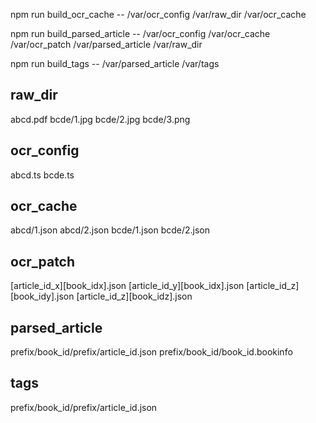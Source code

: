 npm run build_ocr_cache -- /var/ocr_config /var/raw_dir /var/ocr_cache

npm run build_parsed_article -- /var/ocr_config /var/ocr_cache /var/ocr_patch /var/parsed_article /var/raw_dir

npm run build_tags -- /var/parsed_article /var/tags

## raw_dir

abcd.pdf
bcde/1.jpg
bcde/2.jpg
bcde/3.png

## ocr_config
abcd.ts
bcde.ts

## ocr_cache
abcd/1.json
abcd/2.json
bcde/1.json
bcde/2.json

## ocr_patch
[article_id_x][book_idx].json
[article_id_y][book_idx].json
[article_id_z][book_idy].json
[article_id_z][book_idz].json

## parsed_article
prefix/book_id/prefix/article_id.json
prefix/book_id/book_id.bookinfo

## tags
prefix/book_id/prefix/article_id.json